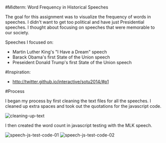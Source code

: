#Midterm: Word Frequency in Historical Speeches

The goal for this assignment was to visualize the frequency of words in speeches. I didn't want to get too political and have just Presidential speeches. I thought about focusing on speeches that were memorable to our society.

Speeches I focused on:
* Martin Luther King's "I Have a Dream" speech
* Barack Obama's first State of the Union speech
* Preseident Donald Trump's first State of the Union speech

#Inspiration:
* http://twitter.github.io/interactive/sotu2014/#p1

#Process

I began my process by first cleaning the text files for all the speeches. I cleaned up extra spaces and took out the quotations for the javascript code.

![cleaning-up-text](https://cloud.githubusercontent.com/assets/21225598/24536901/e35a815a-15ab-11e7-8d99-9df6af45f911.jpg)

I then created the word count in javascript testing with the MLK speech.

![speech-js-test-code-01](https://cloud.githubusercontent.com/assets/21225598/24537211/a73f84ce-15ae-11e7-9452-2caae258b7f9.jpg)
![speech-js-test-code-02](https://cloud.githubusercontent.com/assets/21225598/24537273/0a069700-15af-11e7-9ec9-b82800afa069.jpg)
